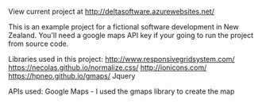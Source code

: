View current project at http://deltasoftware.azurewebsites.net/

This is an example project for a fictional software development in New Zealand.
You'll need a google maps API key if your going to run the project from source code.

Libraries used in this project:
http://www.responsivegridsystem.com/
https://necolas.github.io/normalize.css/
http://ionicons.com/
https://hpneo.github.io/gmaps/
Jquery

APIs used:
Google Maps - I used the gmaps library to create the map
